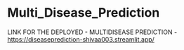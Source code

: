 # Multi_Disease_Prediction
LINK FOR THE DEPLOYED - MULTIDISEASE PREDICTION - https://diseaseprediction-shivaa003.streamlit.app/
